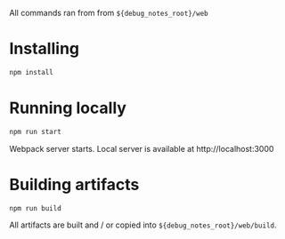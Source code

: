 All commands ran from from `${debug_notes_root}/web`

# Installing
```bash
npm install
```

# Running locally
```bash
npm run start
```
Webpack server starts. Local server is available at http://localhost:3000

# Building artifacts
```bash
npm run build
```
All artifacts are built and / or copied into `${debug_notes_root}/web/build`.
